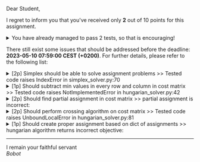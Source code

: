 Dear Student,

I regret to inform you that you've received only **2** out of 10 points for this assignment.
<details><summary>You have already managed to pass 2 tests, so that is encouraging!</summary>&emsp;☑&nbsp;[1p] Maximization problem should be converted to minimization problem<br>&emsp;☑&nbsp;[1p] Rectangular problem should be padded with constant to make it square</details>

There still exist some issues that should be addressed before the deadline: **2023-05-10 07:59:00 CEST (+0200)**. For further details, please refer to the following list:

<details><summary>[2p] Simplex should be able to solve assignment problems &gt;&gt; Tested code raises IndexError in simplex_solver.py:70</summary></details>
<details><summary>[1p] Should subtract min values in every row and column in cost matrix &gt;&gt; Tested code raises NotImplementedError in hungarian_solver.py:42</summary></details>
<details><summary>[2p] Should find partial assignment in cost matrix &gt;&gt; partial assignment is incorrect:</summary>- got: {}<br>- expected: {0: 0, 2: 2, 1: 1}<br>- for cost matrix: <br>&nbsp;&nbsp;&nbsp;&nbsp;[[0 3 4]<br>&nbsp;&nbsp;&nbsp;&nbsp;&nbsp;[1 0 0]<br>&nbsp;&nbsp;&nbsp;&nbsp;&nbsp;[3 3 0]]<br>tip. remember that smaller index wins ties</details>
<details><summary>[2p] Should perform crossing algorithm on cost matrix &gt;&gt; Tested code raises UnboundLocalError in hungarian_solver.py:81</summary></details>
<details><summary>[1p] Should create proper assignment based on dict of assignments &gt;&gt; hungarian algorithm returns incorrect objective:</summary>- got: None<br>- expected: 12<br>- for cost matrix: <br>&nbsp;&nbsp;&nbsp;&nbsp;[[4 9 8]<br>&nbsp;&nbsp;&nbsp;&nbsp;&nbsp;[6 7 5]<br>&nbsp;&nbsp;&nbsp;&nbsp;&nbsp;[4 6 1]]<br>- and assignment: None</details>

-----------
I remain your faithful servant\
_Bobot_